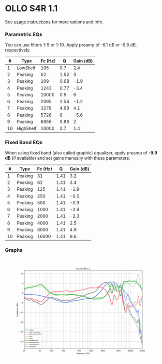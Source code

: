 # OLLO S4R 1.1
See [usage instructions](https://github.com/jaakkopasanen/AutoEq#usage) for more options and info.

### Parametric EQs
You can use filters 1-5 or 1-10. Apply preamp of -6.1 dB or -6.8 dB, respectively.

|   # | Type      |   Fc (Hz) |    Q |   Gain (dB) |
|-----|-----------|-----------|------|-------------|
|   1 | LowShelf  |       105 | 0.7  |         2.4 |
|   2 | Peaking   |        52 | 1.52 |         3   |
|   3 | Peaking   |       109 | 0.68 |        -1.9 |
|   4 | Peaking   |      1243 | 0.77 |        -3.4 |
|   5 | Peaking   |     10000 | 0.5  |         6   |
|   6 | Peaking   |      2095 | 2.54 |        -1.2 |
|   7 | Peaking   |      3278 | 4.68 |         4.1 |
|   8 | Peaking   |      5726 | 6    |        -5.6 |
|   9 | Peaking   |      6856 | 5.86 |         2   |
|  10 | HighShelf |     10000 | 0.7  |         1.4 |

### Fixed Band EQs
When using fixed band (also called graphic) equalizer, apply preamp of **-9.9 dB** (if available) and set gains manually with these parameters.

|   # | Type    |   Fc (Hz) |    Q |   Gain (dB) |
|-----|---------|-----------|------|-------------|
|   1 | Peaking |        31 | 1.41 |         3.2 |
|   2 | Peaking |        62 | 1.41 |         3.4 |
|   3 | Peaking |       125 | 1.41 |        -1.9 |
|   4 | Peaking |       250 | 1.41 |        -0.5 |
|   5 | Peaking |       500 | 1.41 |        -0.9 |
|   6 | Peaking |      1000 | 1.41 |        -2.6 |
|   7 | Peaking |      2000 | 1.41 |        -2.3 |
|   8 | Peaking |      4000 | 1.41 |         2.5 |
|   9 | Peaking |      8000 | 1.41 |         4.9 |
|  10 | Peaking |     16000 | 1.41 |         9.6 |

### Graphs
![](./OLLO%20S4R%201.1.png)
